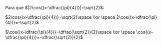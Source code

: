 Para que $|2\cos{(x-\dfrac{\pi}{4})}|=\sqrt{2}$:

$2\cos{(x-\dfrac{\pi}{4})}=\sqrt{2}\space \lor \space 2\cos{(x-\dfrac{\pi}{4})}=-\sqrt{2}$

$\cos{(x-\dfrac{\pi}{4})}=\dfrac{\sqrt{2}}{2}\space \lor \space \cos{(x-\dfrac{\pi}{4})}=-\dfrac{\sqrt{2}}{2}$